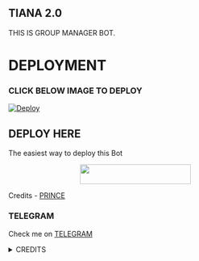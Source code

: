 ## TIANA 2.0
THIS IS GROUP MANAGER BOT.
# DEPLOYMENT
### CLICK BELOW IMAGE TO DEPLOY
[![Deploy](https://telegra.ph/file/a1887512c6b0f55c9dc5a.jpg)](https://heroku.com/deploy?template=https://github.com/prince301102/tiana-2.0.git)

## DEPLOY HERE 

The easiest way to deploy this Bot

<p align="center"><a href="https://heroku.com/deploy?template=https://github.com/prince301102/Tiana-2.0"> <img src="https://img.shields.io/badge/Deploy%20To%20Heroku-black?style=for-the-badge&logo=heroku" width="220" height="38.45"/></a></p>

Credits - [PRINCE](https://t.me/Imteyaz_king)

### TELEGRAM
Check me on [TELEGRAM](https://t.me/tiana_prince_bot)

<details>
<summary> CREDITS </summary>
@Imteyaz_king
</details>
